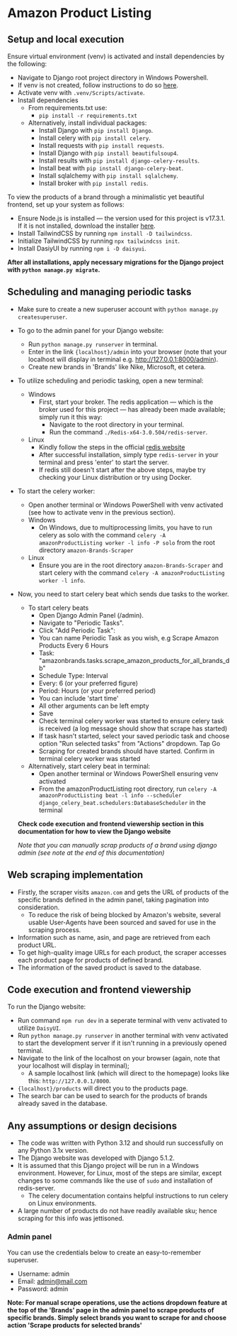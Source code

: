 # Amazon Product Listing
## Setup and local execution

Ensure virtual environment (venv) is activated and install dependencies by the following:
- Navigate to Django root project directory in Windows Powershell.
- If venv is not created, follow instructions to do so [here](https://docs.python.org/3/library/venv.html).
- Activate venv with `.venv/Scripts/activate`.
- Install dependencies
  - From requirements.txt use:
    - `pip install -r requirements.txt`
  - Alternatively, install individual packages:
    - Install Django with `pip install Django`.
    - Install celery with `pip install celery`.
    - Install requests with `pip install requests`.
    - Install Django with `pip install beautifulsoup4`.
    - Install results with `pip install django-celery-results`.
    - Install beat with `pip install django-celery-beat`.
    - Install sqlalchemy with `pip install sqlalchemy`.
    - Install broker with `pip install redis`.

To view the products of a brand through a minimalistic yet beautiful frontend, set up your system as follows:
+ Ensure Node.js is installed — the version used for this project is v17.3.1. If it is not installed, download the installer [here](https://nodejs.org/en/download).
+ Install TailwindCSS by running `npm install -D tailwindcss`.
+ Initialize TailwindCSS by running `npx tailwindcss init`.
+ Install DasiyUI by running `npm i -D daisyui`.

**After all installations, apply necessary migrations for the Django project with `python manage.py migrate`.**

## Scheduling and managing periodic tasks
- Make sure to create a new superuser account with `python manage.py createsuperuser`.
- To go to the admin panel for your Django website:
  - Run `python manage.py runserver` in terminal.
  - Enter in the link `{localhost}/admin` into your browser (note that your localhost will display in terminal e.g. http://127.0.0.1:8000/admin).
  - Create new brands in 'Brands' like Nike, Microsoft, et cetera.
- To utilize scheduling and periodic tasking, open a new terminal:
  - Windows
    - First, start your broker. The redis application — which is the broker used for this project — has already been made available; simply run it this way:
      - Navigate to the root directory in your terminal.
      - Run the command `./Redis-x64-3.0.504/redis-server`.
  - Linux
    - Kindly follow the steps in the official [redis website](https://redis.io/docs/latest/operate/oss_and_stack/install/install-redis/install-redis-on-linux/)
    - After successful installation, simply type `redis-server` in your terminal and press 'enter' to start the server.
    - If redis still doesn't start after the above steps, maybe try checking your Linux distribution or try using Docker.
- To start the celery worker:
  - Open another terminal or Windows PowerShell with venv activated (see how to activate venv in the previous section).
  - Windows
    - On Windows, due to multiprocessing limits, you have to run celery as solo with the command `celery -A amazonProductListing worker -l info -P solo` from the root directory `amazon-Brands-Scraper`
  - Linux
    - Ensure you are in the root directory `amazon-Brands-Scraper` and start celery with the command `celery -A amazonProductListing worker -l info`.
- Now, you need to start celery beat which sends due tasks to the worker.
  - To start celery beats
    - Open Django Admin Panel (/admin).
    - Navigate to "Periodic Tasks".
    - Click "Add Periodic Task":
    - You can name Periodic Task as you wish, e.g Scrape Amazon Products Every 6 Hours
    - Task: "amazonbrands.tasks.scrape_amazon_products_for_all_brands_db"
    - Schedule Type: Interval
    - Every: 6 (or your preferred figure)
    - Period: Hours (or your preferred period)
    - You can include 'start time'
    - All other arguments can be left empty
    - Save
    - Check terminal celery worker was started to ensure celery task is received (a log message should show that scrape has started)
    - If task hasn't started, select your saved periodic task and choose option "Run selected tasks" from "Actions" dropdown. Tap Go
    - Scraping for created brands should have started. Confirm in terminal celery worker was started 
  - Alternatively, start celery beat in terminal:
    - Open another terminal or Windows PowerShell ensuring venv activated
    - From the amazonProductListing root directory, run `celery -A amazonProductListing beat -l info --scheduler django_celery_beat.schedulers:DatabaseScheduler` in the terminal

  **Check code execution and frontend viewership section in this documentation for how to view the Django website**

    *Note that you can manually scrap products of a brand using django admin (see note at the end of this documentation)*

## Web scraping implementation
- Firstly, the scraper visits `amazon.com` and gets the URL of products of the specific brands defined in the admin panel, taking pagination into consideration.
  - To reduce the risk of being blocked by Amazon's website, several usable User-Agents have been sourced and saved for use in the scraping process.
- Information such as name, asin, and page are retrieved from each product URL.
- To get high-quality image URLs for each product, the scraper accesses each product page for products of defined brand.
- The information of the saved product is saved to the database.

## Code execution and frontend viewership
To run the Django website:
- Run command `npm run dev` in a seperate terminal with venv activated to utilize `DaisyUI`.
- Run `python manage.py runserver` in another terminal with venv activated to start the development server if it isn't running in a previously opened terminal.
- Navigate to the link of the localhost on your browser (again, note that your localhost will display in terminal);
  - A sample localhost link (which will direct to the homepage) looks like this: `http://127.0.0.1/8000`.
- `{localhost}/products` will direct you to the products page.
- The search bar can be used to search for the products of brands already saved in the database.

## Any assumptions or design decisions
- The code was written with Python 3.12 and should run successfully on any Python 3.1x version.
- The Django website was developed with Django 5.1.2.
- It is assumed that this Django project will be run in a Windows environment. However, for Linux, most of the steps are similar, except changes to some commands like the use of `sudo` and installation of redis-server.
  - The celery documentation contains helpful instructions to run celery on Linux environments.
- A large number of products do not have readily available sku; hence scraping for this info was jettisoned.

### Admin panel
You can use the credentials below to create an easy-to-remember superuser.
- Username: admin
- Email: admin@mail.com
- Password: admin

**Note:  For manual scrape operations, use the actions dropdown feature at the top of the 'Brands' page in the admin panel to scrape products of specific brands. Simply select brands you want to scrape for and choose action 'Scrape products for selected brands'**